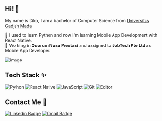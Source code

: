 ## Hi! 👋
My name is Diko, I am a bachelor of Computer Science from [Universitas Gadjah Mada](https://dcse.fmipa.ugm.ac.id/site/en/welcome/). 

🌱 I used to learn Python and now I'm learning Mobile App Development with React Native.  
🏢 Working in **Quorum Nusa Prestasi** and assigned to **JobTech Pte Ltd** as Mobile App Developer.

![image](https://user-images.githubusercontent.com/4207774/167306565-96e4577a-ec1c-4f6e-a780-e62ae7605f70.gif)



## Tech Stack ✨
![Python](https://img.shields.io/badge/-Python-1c252d?style=flat-square&logo=Python) 
![React Native](https://img.shields.io/badge/-React%20Native-24272e?style=flat-square&logo=react)
![JavaScript](https://img.shields.io/badge/-JavaScript-171717?style=flat-square&logo=javascript) 
![Git](https://img.shields.io/badge/-Git-fafafa?style=flat-square&logo=git)
![Editor](https://img.shields.io/badge/-VSCode-blue?style=flat-square&logo=visual-studio-code&logoColor=white)

## Contact Me 🤙
[![Linkedin Badge](https://img.shields.io/badge/-ahmadsyarifuddinr-blue?style=flat-square&logo=Linkedin&logoColor=white&link=https://www.linkedin.com/in/ahmadsyarifuddinr/)](https://www.linkedin.com/in/ahmadsyarifuddinr/)
[![Gmail Badge](https://img.shields.io/badge/-ahmadsyarifuddinr@gmail.com-c14438?style=flat-square&logo=Gmail&logoColor=white&link=mailto:ahmadsyarifuddinr@gmail.com)](mailto:ahmadsyarifuddinr@gmail.com)

<!---
## GitHub Stats 📈
![Diko's GitHub Stats](https://github-readme-stats.vercel.app/api?username=ddikodroid&show_icons=true&theme=dracula)
--->
